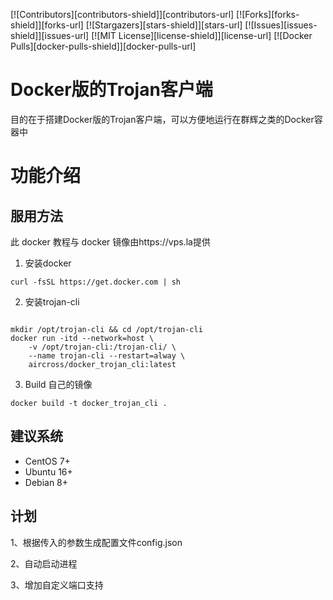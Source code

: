 <!-- PROJECT SHIELDS -->
[![Contributors][contributors-shield]][contributors-url]
[![Forks][forks-shield]][forks-url]
[![Stargazers][stars-shield]][stars-url]
[![Issues][issues-shield]][issues-url]
[![MIT License][license-shield]][license-url]
[![Docker Pulls][docker-pulls-shield]][docker-pulls-url]

# Docker版的Trojan客户端

目的在于搭建Docker版的Trojan客户端，可以方便地运行在群辉之类的Docker容器中

# 功能介绍

## 服用方法
此 docker 教程与 docker 镜像由https://vps.la提供
1. 安装docker
```shell
curl -fsSL https://get.docker.com | sh
```
2. 安装trojan-cli
```shell

mkdir /opt/trojan-cli && cd /opt/trojan-cli
docker run -itd --network=host \
    -v /opt/trojan-cli:/trojan-cli/ \
    --name trojan-cli --restart=alway \
    aircross/docker_trojan_cli:latest
```

3. Build 自己的镜像
```shell
docker build -t docker_trojan_cli .
```
## 建议系统
- CentOS 7+
- Ubuntu 16+
- Debian 8+

## 计划

1、根据传入的参数生成配置文件config.json

2、自动启动进程

3、增加自定义端口支持
